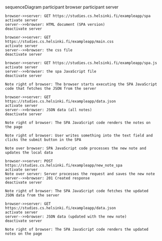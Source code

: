 sequenceDiagram
    participant browser
    participant server

    browser->>server: GET https://studies.cs.helsinki.fi/exampleapp/spa
    activate server
    server-->>browser: HTML document (SPA version)
    deactivate server

    browser->>server: GET https://studies.cs.helsinki.fi/exampleapp/main.css
    activate server
    server-->>browser: the css file
    deactivate server

    browser->>server: GET https://studies.cs.helsinki.fi/exampleapp/spa.js
    activate server
    server-->>browser: the spa JavaScript file
    deactivate server

    Note right of browser: The browser starts executing the SPA JavaScript code that fetches the JSON from the server

    browser->>server: GET https://studies.cs.helsinki.fi/exampleapp/data.json
    activate server
    server-->>browser: JSON data (all notes)
    deactivate server

    Note right of browser: The SPA JavaScript code renders the notes on the page

    Note right of browser: User writes something into the text field and clicks the submit button in the SPA

    Note over browser: SPA JavaScript code processes the new note and updates the local data

    browser->>server: POST https://studies.cs.helsinki.fi/exampleapp/new_note_spa
    activate server
    Note over server: Server processes the request and saves the new note
    server-->>browser: 201 Created response
    deactivate server

    Note right of browser: The SPA JavaScript code fetches the updated JSON data from the server

    browser->>server: GET https://studies.cs.helsinki.fi/exampleapp/data.json
    activate server
    server-->>browser: JSON data (updated with the new note)
    deactivate server

    Note right of browser: The SPA JavaScript code renders the updated notes on the page
